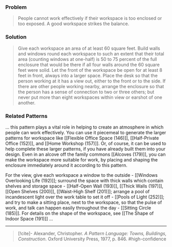 ### Problem
>People cannot work effectively if their workspace is too enclosed or too exposed. A good workspace strikes the balance.

### Solution
>Give each workspace an area of at least 60 square feet. Build walls and windows round each workspace to such an extent that their total area (counting windows at one-half) is 50 to 75 percent of the full enclosure that would be there if all four walls around the 60 square feet were solid. Let the front of the workspace be open for at least 8 feet in front, always into a larger space. Place the desk so that the person working at it has a view out, either to the front or to the side. If there are other people working nearby, arrange the enclosure so that the person has a sense of connection to two or three others; but never put more than eight workspaces within view or earshot of one another.

### Related Patterns
... this pattern plays a vital role in helping to create an atmosphere in which people can work effectively. You can use it piecemeal to generate the larger patterns for workspace like [[Flexible Office Space (146)]], [[Half-Private Office (152)]], and [[Home Workshop (157)]]. Or, of course, it can be used to help complete these larger patterns, if you have already built them into your design. Even in an alcove off the family commons [[Alcoves (179)]], you can make the workspace more suitable for work, by placing and shaping the enclosure immediately around it according to this pattern.

For the view, give each workspace a window to the outside - [[Windows Overlooking Life (192)]]; surround the space with thick walls which contain shelves and storage space - [[Half-Open Wall (193)]], [[Thick Walls (197)]], [[Open Shelves (200)]], [[Waist-High Shelf (201)]]; arrange a pool of incandescent light over the work table to set it off - [[Pools of Light (252)]]; and try to make a sitting place, next to the workspace, so that the pulse of work, and talk can happen easily throughout the day - [[Sitting Circle (185)]]. For details on the shape of the workspace, see [[The Shape of Indoor Space (191)]] ...

---
> [!cite]- Alexander, Christopher. _A Pattern Language: Towns, Buildings, Construction_. Oxford University Press, 1977, p. 846.
> #high-confidence 